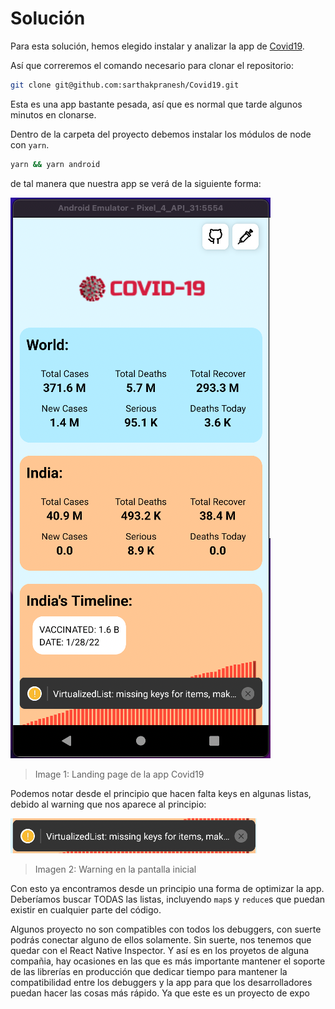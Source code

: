 # Solución

Para esta solución, hemos elegido instalar y analizar la app de [Covid19](https://github.com/sarthakpranesh/Covid19).

Así que correremos el comando necesario para clonar el repositorio:

```bash
git clone git@github.com:sarthakpranesh/Covid19.git
```

Esta es una app bastante pesada, así que es normal que tarde algunos minutos en clonarse.

Dentro de la carpeta del proyecto debemos instalar los módulos de node con `yarn`.

```bash
yarn && yarn android
```

de tal manera que nuestra app se verá de la siguiente forma:

![Covid19](./assets/Covid19-Landing.png)
> Image 1: Landing page de la app Covid19

Podemos notar desde el principio que hacen falta keys en algunas listas, debido al warning que nos aparece al principio:

![Warning](./assets/Warning.png)
> Imagen 2: Warning en la pantalla inicial

Con esto ya encontramos desde un principio una forma de optimizar la app. Deberíamos buscar TODAS las listas, incluyendo `map`s y `reduce`s que puedan existir en cualquier parte del código.

Algunos proyecto no son compatibles con todos los debuggers, con suerte podrás conectar alguno de ellos solamente. Sin suerte, nos tenemos que quedar con el React Native Inspector. Y así es en los proyetos de alguna compañia, hay ocasiones en las que es más importante mantener el soporte de las librerías en producción que dedicar tiempo para mantener la compatibilidad entre los debuggers y la app para que los desarrolladores puedan hacer las cosas más rápido. Ya que este es un proyecto de expo


